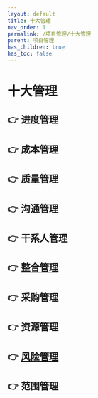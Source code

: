 ```yaml
---
layout: default
title: 十大管理
nav_order: 1
permalink: /项目管理/十大管理
parent: 项目管理
has_children: true
has_toc: false
---
```


# 十大管理

## 👉 进度管理

## 👉 成本管理

## 👉 质量管理

## 👉 沟通管理

## 👉 干系人管理

## 👉 [整合管理](./整合管理)

## 👉 采购管理

## 👉 资源管理

## 👉 [风险管理](./风险管理)

## 👉 范围管理